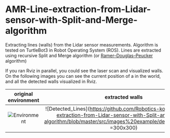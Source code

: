 # AMR-Line-extraction-from-Lidar-sensor-with-Split-and-Merge-algorithm
Extracting lines (walls) from the Lidar sensor measurements. Algorithm is tested on TurtleBot3 in Robot Operating System (ROS).
Lines are extracted using recursive Split and Merge algorithm (or [Ramer–Douglas–Peucker](https://en.wikipedia.org/wiki/Ramer%E2%80%93Douglas%E2%80%93Peucker_algorithm) algorithm)

If you ran Rviz in parallel, you could see the laser scan and visualized walls. On the following images you can see the current position of a in the world, and all the detected walls visualized in Rviz.

original environment | extracted walls
:------------------------------:|:-----------------------------------------:
![Environment](https://github.com/Robotics-kosta/AMR-Line-extraction-from-Lidar-sensor-with-Split-and-Merge-algorithm/blob/master/src/images%20example/environment.png=300x300) | ![Detected_Lines](https://github.com/Robotics-kosta/AMR-Line-extraction-from-Lidar-sensor-with-Split-and-Merge-algorithm/blob/master/src/images%20example/detectedLines.png =300x300)



